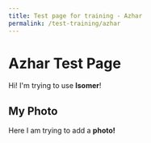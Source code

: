 ```yaml
---
title: Test page for training - Azhar
permalink: /test-training/azhar
---
```


# Azhar Test Page

Hi! I'm trying to use **Isomer**!


## My Photo

Here I am trying to add a **photo!**
